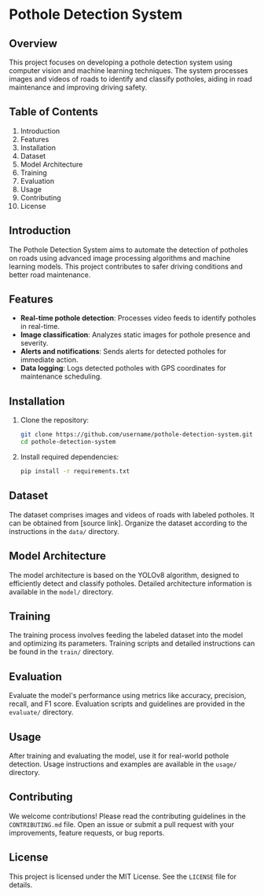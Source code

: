 
# Pothole Detection System

## Overview
This project focuses on developing a pothole detection system using computer vision and machine learning techniques. The system processes images and videos of roads to identify and classify potholes, aiding in road maintenance and improving driving safety.

## Table of Contents
1. Introduction
2. Features
3. Installation
4. Dataset
5. Model Architecture
6. Training
7. Evaluation
8. Usage
9. Contributing
10. License

## Introduction
The Pothole Detection System aims to automate the detection of potholes on roads using advanced image processing algorithms and machine learning models. This project contributes to safer driving conditions and better road maintenance.

## Features
- **Real-time pothole detection**: Processes video feeds to identify potholes in real-time.
- **Image classification**: Analyzes static images for pothole presence and severity.
- **Alerts and notifications**: Sends alerts for detected potholes for immediate action.
- **Data logging**: Logs detected potholes with GPS coordinates for maintenance scheduling.

## Installation
1. Clone the repository:
   ```sh
   git clone https://github.com/username/pothole-detection-system.git
   cd pothole-detection-system
   ```
2. Install required dependencies:
   ```sh
   pip install -r requirements.txt
   ```

## Dataset
The dataset comprises images and videos of roads with labeled potholes. It can be obtained from [source link]. Organize the dataset according to the instructions in the `data/` directory.

## Model Architecture
The model architecture is based on the YOLOv8 algorithm, designed to efficiently detect and classify potholes. Detailed architecture information is available in the `model/` directory.

## Training
The training process involves feeding the labeled dataset into the model and optimizing its parameters. Training scripts and detailed instructions can be found in the `train/` directory.

## Evaluation
Evaluate the model's performance using metrics like accuracy, precision, recall, and F1 score. Evaluation scripts and guidelines are provided in the `evaluate/` directory.

## Usage
After training and evaluating the model, use it for real-world pothole detection. Usage instructions and examples are available in the `usage/` directory.

## Contributing
We welcome contributions! Please read the contributing guidelines in the `CONTRIBUTING.md` file. Open an issue or submit a pull request with your improvements, feature requests, or bug reports.

## License
This project is licensed under the MIT License. See the `LICENSE` file for details.
